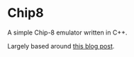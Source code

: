 # Chip8
A simple Chip-8 emulator written in C++.

Largely based around [this blog post](https://austinmorlan.com/posts/chip8_emulator/).
